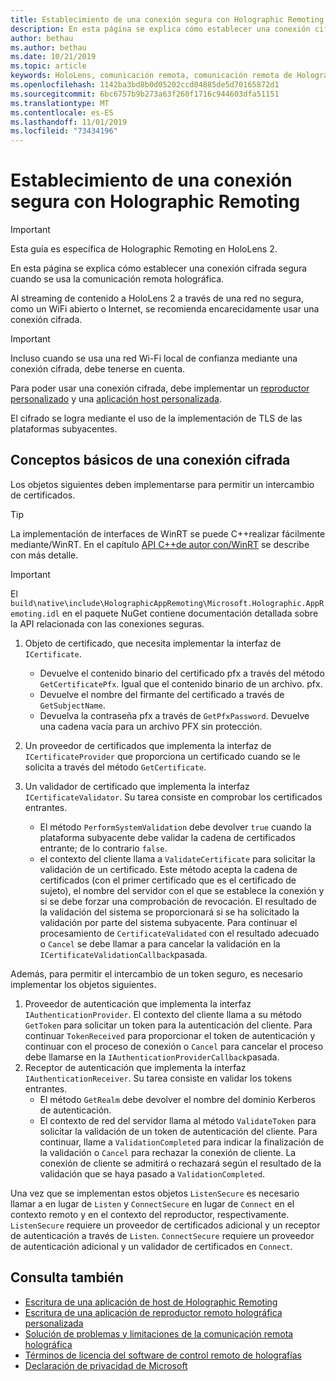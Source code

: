 ```yaml
---
title: Establecimiento de una conexión segura con Holographic Remoting
description: En esta página se explica cómo establecer una conexión cifrada segura cuando se usa la comunicación remota holográfica.
author: bethau
ms.author: bethau
ms.date: 10/21/2019
ms.topic: article
keywords: HoloLens, comunicación remota, comunicación remota de Holographic
ms.openlocfilehash: 1142ba3bd8b0d05202ccd04885de5d70165872d1
ms.sourcegitcommit: 6bc6757b9b273a63f260f1716c944603dfa51151
ms.translationtype: MT
ms.contentlocale: es-ES
ms.lasthandoff: 11/01/2019
ms.locfileid: "73434196"
---
```

# <a name="establishing-a-secure-connection-with-holographic-remoting"></a>Establecimiento de una conexión segura con Holographic Remoting

>[!IMPORTANT]
>Esta guía es específica de Holographic Remoting en HoloLens 2.

En esta página se explica cómo establecer una conexión cifrada segura cuando se usa la comunicación remota holográfica.

Al streaming de contenido a HoloLens 2 a través de una red no segura, como un WiFi abierto o Internet, se recomienda encarecidamente usar una conexión cifrada.

>[!IMPORTANT]
>Incluso cuando se usa una red Wi-Fi local de confianza mediante una conexión cifrada, debe tenerse en cuenta.

Para poder usar una conexión cifrada, debe implementar un [reproductor personalizado](holographic-remoting-create-player.md) y una [aplicación host personalizada](holographic-remoting-create-host.md).

El cifrado se logra mediante el uso de la implementación de TLS de las plataformas subyacentes.

## <a name="basics-of-an-encrypted-connection"></a>Conceptos básicos de una conexión cifrada

Los objetos siguientes deben implementarse para permitir un intercambio de certificados.

>[!TIP]
>La implementación de interfaces de WinRT se puede C++realizar fácilmente mediante/WinRT. En el capítulo [API C++de autor con/WinRT](https://docs.microsoft.com//windows/uwp/cpp-and-winrt-apis/author-apis) se describe con más detalle.

>[!IMPORTANT]
>El ```build\native\include\HolographicAppRemoting\Microsoft.Holographic.AppRemoting.idl``` en el paquete NuGet contiene documentación detallada sobre la API relacionada con las conexiones seguras.

1) Objeto de certificado, que necesita implementar la interfaz de ```ICertificate```.

    * Devuelve el contenido binario del certificado pfx a través del método ```GetCertificatePfx```. Igual que el contenido binario de un archivo. pfx.
    * Devuelve el nombre del firmante del certificado a través de ```GetSubjectName```.
    * Devuelva la contraseña pfx a través de ```GetPfxPassword```. Devuelve una cadena vacía para un archivo PFX sin protección.

2) Un proveedor de certificados que implementa la interfaz de ```ICertificateProvider``` que proporciona un certificado cuando se le solicita a través del método ```GetCertificate```.

3) Un validador de certificado que implementa la interfaz ```ICertificateValidator```. Su tarea consiste en comprobar los certificados entrantes.
    * El método ```PerformSystemValidation``` debe devolver ```true``` cuando la plataforma subyacente debe validar la cadena de certificados entrante; de lo contrario ```false```.
    * el contexto del cliente llama a ```ValidateCertificate``` para solicitar la validación de un certificado. Este método acepta la cadena de certificados (con el primer certificado que es el certificado de sujeto), el nombre del servidor con el que se establece la conexión y si se debe forzar una comprobación de revocación. El resultado de la validación del sistema se proporcionará si se ha solicitado la validación por parte del sistema subyacente. Para continuar el procesamiento de ```CertificateValidated``` con el resultado adecuado o ```Cancel``` se debe llamar a para cancelar la validación en la ```ICertificateValidationCallback```pasada.

Además, para permitir el intercambio de un token seguro, es necesario implementar los objetos siguientes.

1) Proveedor de autenticación que implementa la interfaz ```IAuthenticationProvider```. El contexto del cliente llama a su método ```GetToken``` para solicitar un token para la autenticación del cliente. Para continuar ```TokenReceived``` para proporcionar el token de autenticación y continuar con el proceso de conexión o ```Cancel``` para cancelar el proceso debe llamarse en la ```IAuthenticationProviderCallback```pasada.
2) Receptor de autenticación que implementa la interfaz ```IAuthenticationReceiver```. Su tarea consiste en validar los tokens entrantes.
    * El método ```GetRealm``` debe devolver el nombre del dominio Kerberos de autenticación.
    * El contexto de red del servidor llama al método ```ValidateToken``` para solicitar la validación de un token de autenticación del cliente. Para continuar, llame a ```ValidationCompleted``` para indicar la finalización de la validación o ```Cancel``` para rechazar la conexión de cliente. La conexión de cliente se admitirá o rechazará según el resultado de la validación que se haya pasado a ```ValidationCompleted```. 

Una vez que se implementan estos objetos ```ListenSecure``` es necesario llamar a en lugar de ```Listen``` y ```ConnectSecure``` en lugar de ```Connect``` en el contexto remoto y en el contexto del reproductor, respectivamente. ```ListenSecure``` requiere un proveedor de certificados adicional y un receptor de autenticación a través de ```Listen```. ```ConnectSecure``` requiere un proveedor de autenticación adicional y un validador de certificados en ```Connect```.

## <a name="see-also"></a>Consulta también
* [Escritura de una aplicación de host de Holographic Remoting](holographic-remoting-create-host.md)
* [Escritura de una aplicación de reproductor remoto holográfica personalizada](holographic-remoting-create-player.md)
* [Solución de problemas y limitaciones de la comunicación remota holográfica](holographic-remoting-troubleshooting.md)
* [Términos de licencia del software de control remoto de holografías](https://docs.microsoft.com//legal/mixed-reality/microsoft-holographic-remoting-software-license-terms)
* [Declaración de privacidad de Microsoft](https://go.microsoft.com/fwlink/?LinkId=521839)
